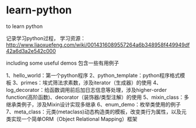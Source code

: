 # learn-python
to learn python

记录学习python过程，
学习资源：http://www.liaoxuefeng.com/wiki/0014316089557264a6b348958f449949df42a6d3a2e542c000

including some useful demos
包含一些有用例子

1、hello_world：第一个python程序
2、python_template：python程序格式模板
3、primes：埃式筛法求素数，涉及iterator（生成器）的使用
4、log_decorator：给函数调用前后加日志信息等处理，涉及higher-order function(高阶函数)、decorator（装饰器/类型注解）的使用
5、mixin_class：多继承类例子，涉及Mixin设计实现多继承
6、enum_demo：枚举类使用的例子
7、meta_class：元类(metaclass)动态构造类的模板，改变类行为属性，以及元类实现一个简单ORM（Object Relational Mapping）框架